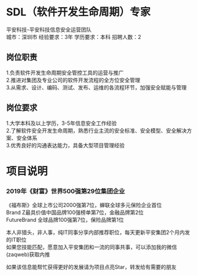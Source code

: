 # SDL（软件开发生命周期）专家
平安科技-平安科技信息安全运营团队  
城市：深圳市 经验要求：3年 学历要求：本科  招聘人数：2

## 岗位职责
1.负责软件开发生命周期安全管控工具的运营与推广   
2.推进对集团及专业公司的软件开发流程的全方位安全管理   
3.从需求、设计、编码、测试、发布、运维的各流程环节，加强安全赋能与管理

## 岗位要求
1.大学本科及以上学历，3-5年信息安全工作经验   
2.了解软件安全开发生命周期，熟悉行业主流的安全标准、安全模型、安全解决方案、安全体系   
3.优秀良好的沟通表达能力，具备大型项目管理经验

# 项目说明

### 2019年《财富》世界500强第29位集团企业
《福布斯》全球上市公司2000强第7位，蝉联全球多元保险企业首位  
Brand Z最具价值中国品牌100强榜单第7位，金融品牌第2位  
FutureBrand 全球品牌100强第7位，保险品牌第1位

本人非猎头，非人事，纯IT同事分享内部推荐职位，每天更新平安集团2个月内发的IT职位  
如果您技能匹配，愿意加入平安集团和一流的同事共事，可以添加我的微信(zaqweb)获取内推 

如果该信息能帮忙获得更好的发展请为项目点亮Star，转发给有需要的朋友




